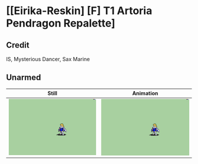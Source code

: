 # [\[Eirika-Reskin\] \[F\] T1 Artoria Pendragon Repalette]

## Credit

IS, Mysterious Dancer, Sax Marine
	
## Unarmed

| Still | Animation |
| :---: | :-------: |
| ![Unarmed still](./Unarmed_000.png) | ![Unarmed animation](./Unarmed.gif) |
